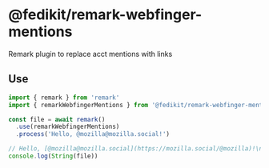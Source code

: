 # @fedikit/remark-webfinger-mentions

Remark plugin to replace acct mentions with links

## Use

```ts
import { remark } from 'remark'
import { remarkWebfingerMentions } from '@fedikit/remark-webfinger-mentions'

const file = await remark()
  .use(remarkWebfingerMentions)
  .process('Hello, @mozilla@mozilla.social!')

// Hello, [@mozilla@mozilla.social](https://mozilla.social/@mozilla)!\n
console.log(String(file))
```
